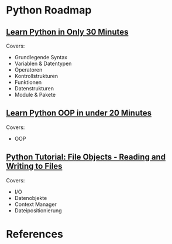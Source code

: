 # Python Roadmap

## [Learn Python in Only 30 Minutes](https://youtu.be/Ro_MScTDfU4?si=6_enYYfFHlCDwe3V)

Covers:
- Grundlegende Syntax
- Variablen & Datentypen
- Operatoren
- Kontrollstrukturen
- Funktionen
- Datenstrukturen
- Module & Pakete

## [Learn Python OOP in under 20 Minutes](https://www.youtube.com/watch?v=rLyYb7BFgQI)

Covers:
- OOP

## [Python Tutorial: File Objects - Reading and Writing to Files](https://youtu.be/Uh2ebFW8OYM?si=pRqnLhHGOcLATVHV)

Covers:
- I/O
- Datenobjekte
- Context Manager
- Dateipositionierung



# References